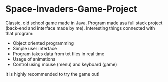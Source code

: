 # Space-Invaders-Game-Project
Classic, old school game made in Java. 
Program made asa full stack project (back-end and interface made by me).
Interesting things connected with that program:
- Object oriented programming
- Simple user interface
- Program takes data from txt files in real time
- Usage of animations
- Control using mouse (menu) and keyboard (game)

It is highly recommended to try the game out! 
